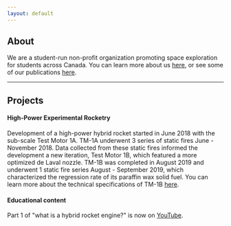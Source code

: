 ```yaml
---
layout: default
---
```


## About

We are a student-run non-profit organization promoting space exploration for students across Canada. You can learn more about us [here](/more-about.md), or see some of our publications [here](/publications.md).

---

## Projects

#### High-Power Experimental Rocketry

Development of a high-power hybrid rocket started in June 2018 with the sub-scale Test Motor 1A. TM-1A underwent 3 series of static fires June - November 2018. Data collected from these static fires informed the development a new iteration, Test Motor 1B, which featured a more optimized de Laval nozzle. TM-1B was completed in August 2019 and underwent 1 static fire series August - September 2019, which characterized the regression rate of its paraffin wax solid fuel. You can learn more about the technical specifications of TM-1B [here](_test-folder/TM-1B.md).

#### Educational content

Part 1 of "what is a hybrid rocket engine?" is now on [YouTube](https://www.youtube.com/watch?v=K4iIIxSS6Ww). 
